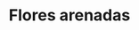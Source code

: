 ---
title: Flores arenadas
date: 
draft: false

# descripcion
description : Aros colgantes pasantes en plata 925.

materials: Plata 925

color: 

dimensions: Largo total 2.5cm. Ancho dije 1.6 cm

code: 01-01-0945

type: "Aros"

categories: []

price: $4.860,00

price_eftvo: $4.130,00

# Images
# first image will be shown in the product page
images:
  # - image: "images/path_to_image"
  # La ubicacion de las imagenes es imagenes/Aros/Aros.Colgantes/01-01-0945-flores-arenadas
  - image: "./images/aros/colgantes/01-01-0945-flores-arenadas.jpg"
---